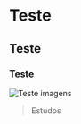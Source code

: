 # Teste
## Teste
### Teste
![Teste imagens](https://myoctocat.com/assets/images/base-octocat.svg)
> Estudos
